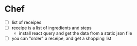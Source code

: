 # Chef

- [ ] list of receipes
- [ ] receipe is a list of ingredients and steps
  - install react query and get the data from a static json file
- [ ] you can "order" a receipe, and get a shopping list
